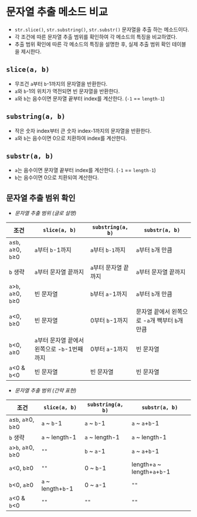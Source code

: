 # 문자열 추출 메소드 비교
- `str.slice()`, `str.substring()`, `str.substr()` 문자열을 추출 하는 메소드이다.
- 각 조건에 따른 문자열 추출 범위를 확인하여 각 메소드의 특징을 비교하였다.
- 추출 범위 확인에 따른 각 메소드의 특징을 설명한 후, 실제 추출 범위 확인 테이블을 제시한다.

## `slice(a, b)`
- 무조건 `a`부터 `b`-1까지의 문자열을 반환한다.
- `a`와 `b`-1의 위치가 역전되면 빈 문자열을 반환한다.
- `a`와 `b`는 음수이면 문자열 끝부터 index를 계산한다. (`-1` == `length-1`)

## `substring(a, b)`
- 작은 숫자 index부터 큰 숫자 index-1까지의 문자열을 반환한다.
- `a`와 `b`는 음수이면 0으로 치환하여 index를 계산한다.

## `substr(a, b)`
- `a`는 음수이면 문자열 끝부터 index를 계산한다. (`-1` == `length-1`)
- `b`는 음수이면 0으로 치환되여 계산한다.

## 문자열 추출 범위 확인

- *문자열 추출 범위 (글로 설명)*

조건 | `slice(a, b)` | `substring(a, b)` | `substr(a, b)`
-----|---------------|-------------------|---------------
`a`≤`b`, `a`≥0, `b`≥0 | `a`부터 `b`-1까지 | `a`부터 `b-1`까지 | `a`부터 `b`개 만큼
`b` 생략 | `a`부터 문자열 끝까지 | `a`부터 문자열 끝까지 | `a`부터 문자열 끝까지
`a`>`b`, `a`≥0, `b`≥0 | 빈 문자열 | `b`부터 `a`-1까지 | `a`부터 `b`개 만큼
`a`<0, `b`≥0 | 빈 문자열 | 0부터 `b`-1까지 | 문자열 끝에서 왼쪽으로 -`a`개 짹부터 `b`개 만큼
`b`<0, `a`≥0 | `a`부터 문자열 끝에서 왼쪽으로 -`b`-1번째 까지 | 0부터 `a`-1까지 | 빈 문자열
`a`<0 & `b`<0 | 빈 문자열 | 빈 문자열 | 빈 문자열

- *문자열 추출 범위 (간략 표현)*

조건 | `slice(a, b)` | `substring(a, b)` | `substr(a, b)`
-----|---------------|-------------------|---------------
`a`≤`b`, `a`≥0, `b`≥0 | `a` ~ `b`-1 | `a` ~ `b`-1 | `a` ~ `a`+`b`-1
`b` 생략 | `a` ~ length-1 | `a` ~ length-1 | `a` ~ length-1
`a`>`b`, `a`≥0, `b`≥0 | `""` | `b` ~ `a`-1 | `a` ~ `a`+`b`-1
`a`<0, `b`≥0 | `""` | 0 ~ `b`-1 | length+`a` ~ length+`a`+`b`-1
`b`<0, `a`≥0 | `a` ~ length+`b`-1 | 0 ~ `a`-1 | `""`
`a`<0 & `b`<0 | `""` | `""` | `""`
